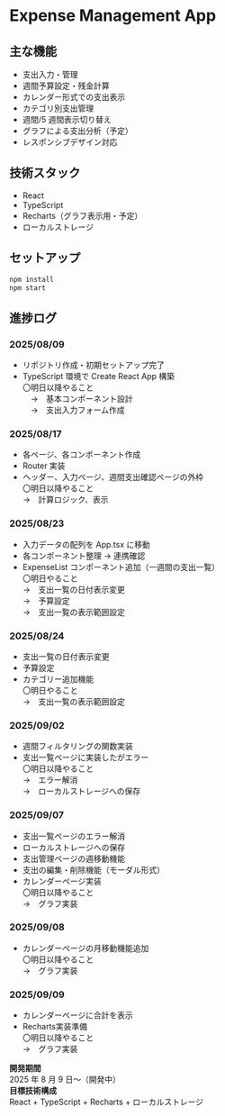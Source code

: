 # Expense Management App

## 主な機能
- 支出入力・管理
- 週間予算設定・残金計算
- カレンダー形式での支出表示
- カテゴリ別支出管理
- 週間/5 週間表示切り替え
- グラフによる支出分析（予定）
- レスポンシブデザイン対応

## 技術スタック
- React
- TypeScript
- Recharts（グラフ表示用・予定）
- ローカルストレージ

## セットアップ
```bash
npm install
npm start
```

## 進捗ログ
### 2025/08/09
- リポジトリ作成・初期セットアップ完了
- TypeScript 環境で Create React App 構築  
〇明日以降やること  
　→　基本コンポーネント設計  
　→　支出入力フォーム作成  

### 2025/08/17
- 各ページ、各コンポーネント作成
- Router 実装
- ヘッダー、入力ページ、週間支出確認ページの外枠  
〇明日以降やること  
  →　計算ロジック、表示  

### 2025/08/23
- 入力データの配列を App.tsx に移動
- 各コンポーネント整理 → 連携確認
- ExpenseList コンポーネント追加（一週間の支出一覧）  
〇明日やること  
  →　支出一覧の日付表示変更  
  →　予算設定  
  →　支出一覧の表示範囲設定  

### 2025/08/24
- 支出一覧の日付表示変更
- 予算設定
- カテゴリー追加機能  
〇明日やること  
  →　支出一覧の表示範囲設定  

### 2025/09/02
- 週間フィルタリングの関数実装
- 支出一覧ページに実装したがエラー  
〇明日以降やること  
  →　エラー解消  
  →　ローカルストレージへの保存  

### 2025/09/07
- 支出一覧ページのエラー解消
- ローカルストレージへの保存
- 支出管理ページの週移動機能
- 支出の編集・削除機能（モーダル形式）
- カレンダーページ実装  
〇明日以降やること  
  →　グラフ実装  

### 2025/09/08
- カレンダーページの月移動機能追加  
〇明日以降やること  
  →　グラフ実装  

### 2025/09/09
- カレンダーページに合計を表示
- Recharts実装準備  
〇明日以降やること  
  →　グラフ実装  


**開発期間**  
2025 年 8 月 9 日〜（開発中）  
**目標技術構成**  
React + TypeScript + Recharts + ローカルストレージ
